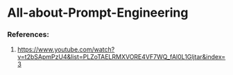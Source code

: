 # All-about-Prompt-Engineering

### References:
1. https://www.youtube.com/watch?v=t2bSApmPzU4&list=PLZoTAELRMXVORE4VF7WQ_fAl0L1Gljtar&index=3
